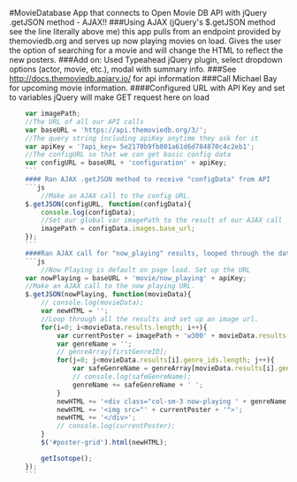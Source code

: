 #MovieDatabase App that connects to Open Movie DB API with jQuery .getJSON method - AJAX!!
###Using AJAX (jQuery's $.getJSON method see the line literally above me) this app pulls from an endpoint provided by themoviedb.org and serves up now playing movies on load. Gives the user the option of searching for a movie and will change the HTML to reflect the new posters.
###Add on: Used Typeahead jQuery plugin, select dropdown options (actor, movie, etc.), modal with summary info. 
###See http://docs.themoviedb.apiary.io/ for api information
###Call Michael Bay for upcoming movie information.
####Configured URL  with API Key and set to variables 
jQuery will make GET request here on load
```js
	var imagePath;
	//The URL of all our API calls
	var baseURL = 'https://api.themoviedb.org/3/';
	//The query string including apiKey anytime they ask for it
	var apiKey = '?api_key=	5e2170b9fb801a61d6d784870c4c2eb1';
	//The configURL so that we can get basic config data
	var configURL = baseURL + 'configuration' + apiKey;
	```
	#### Ran AJAX .getJSON method to receive "configData" from API
	```js
		//Make an AJAX call to the config URL.
	$.getJSON(configURL, function(configData){
		console.log(configData);
		//Set our global var imagePath to the result of our AJAX call
		imagePath = configData.images.base_url;
	});
	```
	####Ran AJAX call for "now_playing" results, looped through the data, and injected Data as new HTML
	```js
		//Now Playing is default on page load. Set up the URL
	var nowPlaying = baseURL + 'movie/now_playing' + apiKey;
	//Make an AJAX call to the now playing URL.
	$.getJSON(nowPlaying, function(movieData){
		// console.log(movieData);
		var newHTML = '';
		//Loop through all the results and set up an image url.
		for(i=0; i<movieData.results.length; i++){
			var currentPoster = imagePath + 'w300' + movieData.results[i].poster_path;
			var genreName = ''; 
			// genreArray[firstGenreID];
			for(j=0; j<movieData.results[i].genre_ids.length; j++){
				var safeGenreName = genreArray[movieData.results[i].genre_ids[j]].replace(/ /g, "");
				// console.log(safeGenreName);
				genreName += safeGenreName + ' ';
			}
			newHTML += '<div class="col-sm-3 now-playing ' + genreName + '">';
			newHTML += '<img src="' + currentPoster + '">';
			newHTML += '</div>';
			// console.log(currentPoster);
		}
		$('#poster-grid').html(newHTML);

		getIsotope();
	});
	```
	


